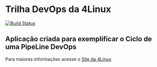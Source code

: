 # Trilha DevOps da 4Linux

<!-- Altere a Flag abaixo com sua URL do Travis -->
[![Build Status](https://travis-ci.com/itspfortaleza/DevOpsLab-HelloWorld.svg?branch=master)](https://travis-ci.com/itspfortaleza/DevOpsLab-HelloWorld)

## Aplicação criada para exemplificar o Ciclo de uma PipeLine DevOps


Para maiores informações acesse o [Site da 4Linux](https://www.4linux.com.br/cursos/devops)
